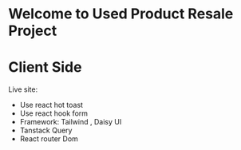 # Welcome to Used Product Resale Project
# Client Side 

Live site: 

* Use react hot toast
* Use react hook form
* Framework: Tailwind , Daisy UI
* Tanstack Query
* React router Dom
